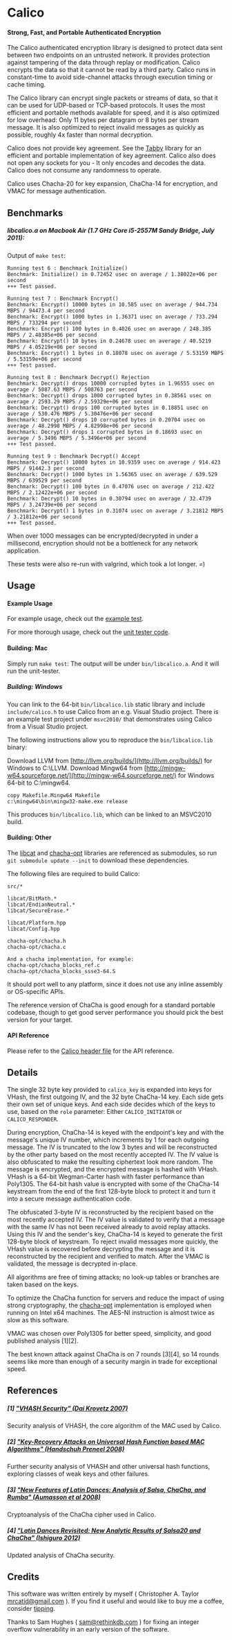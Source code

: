 # Calico
#### Strong, Fast, and Portable Authenticated Encryption

The Calico authenticated encryption library is designed to protect data sent
between two endpoints on an untrusted network.  It provides protection against
tampering of the data through replay or modification.  Calico encrypts the
data so that it cannot be read by a third party.  Calico runs in constant-time
to avoid side-channel attacks through execution timing or cache timing.

The Calico library can encrypt single packets or streams of data, so that it
can be used for UDP-based or TCP-based protocols.  It uses the most efficient
and portable methods available for speed, and it is also optimized for low
overhead: Only 11 bytes per datagram or 8 bytes per stream message.  It is
also optimized to reject invalid messages as quickly as possible, roughly 4x
faster than normal decryption.

Calico does not provide key agreement.  See the [Tabby](https://github.com/catid/tabby)
library for an efficient and portable implementation of key agreement.  Calico
also does not open any sockets for you - It only encodes and decodes the data.
Calico does not consume any randomness to operate.

Calico uses Chacha-20 for key expansion, ChaCha-14 for encryption, and VMAC
for message authentication.


## Benchmarks

##### libcalico.a on Macbook Air (1.7 GHz Core i5-2557M Sandy Bridge, July 2011):

Output of `make test`:

~~~
Running test 6 : Benchmark Initialize()
Benchmark: Initialize() in 0.72452 usec on average / 1.38022e+06 per second
+++ Test passed.

Running test 7 : Benchmark Encrypt()
Benchmark: Encrypt() 10000 bytes in 10.585 usec on average / 944.734 MBPS / 94473.4 per second
Benchmark: Encrypt() 1000 bytes in 1.36371 usec on average / 733.294 MBPS / 733294 per second
Benchmark: Encrypt() 100 bytes in 0.4026 usec on average / 248.385 MBPS / 2.48385e+06 per second
Benchmark: Encrypt() 10 bytes in 0.24678 usec on average / 40.5219 MBPS / 4.05219e+06 per second
Benchmark: Encrypt() 1 bytes in 0.18078 usec on average / 5.53159 MBPS / 5.53159e+06 per second
+++ Test passed.

Running test 8 : Benchmark Decrypt() Rejection
Benchmark: Decrypt() drops 10000 corrupted bytes in 1.96555 usec on average / 5087.63 MBPS / 508763 per second
Benchmark: Decrypt() drops 1000 corrupted bytes in 0.38561 usec on average / 2593.29 MBPS / 2.59329e+06 per second
Benchmark: Decrypt() drops 100 corrupted bytes in 0.18851 usec on average / 530.476 MBPS / 5.30476e+06 per second
Benchmark: Decrypt() drops 10 corrupted bytes in 0.20704 usec on average / 48.2998 MBPS / 4.82998e+06 per second
Benchmark: Decrypt() drops 1 corrupted bytes in 0.18693 usec on average / 5.3496 MBPS / 5.3496e+06 per second
+++ Test passed.

Running test 9 : Benchmark Decrypt() Accept
Benchmark: Decrypt() 10000 bytes in 10.9359 usec on average / 914.423 MBPS / 91442.3 per second
Benchmark: Decrypt() 1000 bytes in 1.56365 usec on average / 639.529 MBPS / 639529 per second
Benchmark: Decrypt() 100 bytes in 0.47076 usec on average / 212.422 MBPS / 2.12422e+06 per second
Benchmark: Decrypt() 10 bytes in 0.30794 usec on average / 32.4739 MBPS / 3.24739e+06 per second
Benchmark: Decrypt() 1 bytes in 0.31074 usec on average / 3.21812 MBPS / 3.21812e+06 per second
+++ Test passed.
~~~

When over 1000 messages can be encrypted/decrypted in under a millisecond, encryption should not
be a bottleneck for any network application.

These tests were also re-run with valgrind, which took a lot longer. =)

## Usage

#### Example Usage

For example usage, check out the [example test](https://github.com/catid/calico/blob/master/tests/calico_example.cpp).

For more thorough usage, check out the [unit tester code](https://github.com/catid/calico/blob/master/tests/calico_test.cpp).

#### Building: Mac

Simply run `make test`:  The output will be under `bin/libcalico.a`.  And it will run the unit-tester.

##### Building: Windows

You can link to the 64-bit `bin/libcalico.lib` static library and include
`include/calico.h` to use Calico from an e.g. Visual Studio project.
There is an example test project under `msvc2010/` that demonstrates using
Calico from a Visual Studio project.

The following instructions allow you to reproduce the `bin/libcalico.lib` binary:

Download LLVM from [http://llvm.org/builds/](http://llvm.org/builds/) for Windows to C:\LLVM\.
Download Mingw64 from [http://mingw-w64.sourceforge.net/](http://mingw-w64.sourceforge.net/) for Windows 64-bit to C:\mingw64\.

~~~
copy Makefile.Mingw64 Makefile
c:\mingw64\bin\mingw32-make.exe release
~~~

This produces `bin/libcalico.lib`, which can be linked to an MSVC2010 build.

#### Building: Other

The [libcat](https://github.com/catid/libcat) and [chacha-opt](https://github.com/floodyberry/chacha-opt)
libraries are referenced as submodules, so run `git submodule update --init` to download these dependencies.

The following files are required to build Calico:

~~~
src/*

libcat/BitMath.*
libcat/EndianNeutral.*
libcat/SecureErase.*

libcat/Platform.hpp
libcat/Config.hpp

chacha-opt/chacha.h
chacha-opt/chacha.c

And a chacha implementation, for example:
chacha-opt/chacha_blocks_ref.c
chacha-opt/chacha_blocks_ssse3-64.S
~~~

It should port well to any platform, since it does not use any inline assembly or OS-specific APIs.

The reference version of ChaCha is good enough for a standard portable codebase, though to get good
server performance you should pick the best version for your target.

#### API Reference

Please refer to the [Calico header file](https://github.com/catid/calico/blob/master/include/calico.h)
for the API reference.


## Details

The single 32 byte key provided to `calico_key` is expanded into keys for VHash, the first outgoing
IV, and the 32 byte ChaCha-14 key.  Each side gets their own set of unique keys.  And each side
decides which of the keys to use, based on the `role` parameter: Either `CALICO_INITIATOR` or
`CALICO_RESPONDER`.

During encryption, ChaCha-14 is keyed with the endpoint's key and with the message's unique IV number,
which increments by 1 for each outgoing message.  The IV is truncated to the low 3 bytes and will be
reconstructed by the other party based on the most recently accepted IV.  The IV value is also
obfuscated to make the resulting ciphertext look more random.  The message is encrypted, and the
encrypted message is hashed with VHash.  VHash is a 64-bit Wegman-Carter hash with faster performance
than Poly1305.  The 64-bit hash value is encrypted with some of the ChaCha-14 keystream from the end
of the first 128-byte block to protect it and turn it into a secure message authentication code.

The obfuscated 3-byte IV is reconstructed by the recipient based on the most recently accepted IV.
The IV value is validated to verify that a message with the same IV has not been received already to
avoid replay attacks.  Using this IV and the sender's key, ChaCha-14 is keyed to generate the first
128-byte block of keystream.  To reject invalid messages more quickly, the VHash value is recovered
before decrypting the message and it is reconstructed by the recipient and verified to match.
After the VMAC is validated, the message is decrypted in-place.

All algorithms are free of timing attacks; no look-up tables or branches are taken based on the keys.

To optimize the ChaCha function for servers and reduce the impact of using strong cryptography, the
[chacha-opt](https://github.com/floodyberry/chacha-opt) implementation is employed when running on
Intel x64 machines.  The AES-NI instruction is almost twice as slow as this software.

VMAC was chosen over Poly1305 for better speed, simplicity, and good published analysis [1][2].

The best known attack against ChaCha is on 7 rounds [3][4], so 14 rounds seems like more than enough of
a security margin in trade for exceptional speed.


## References

##### [1] ["VHASH Security" (Dai Krovetz 2007)](https://eprint.iacr.org/2007/338.pdf)
Security analysis of VHASH, the core algorithm of the MAC used by Calico.

##### [2] ["Key-Recovery Attacks on Universal Hash Function based MAC Algorithms" (Handschuh Preneel 2008)](http://www.iacr.org/archive/crypto2008/51570145/51570145.pdf)
Further security analysis of VHASH and other universal hash functions, exploring classes of weak keys and other failures.

##### [3] ["New Features of Latin Dances: Analysis of Salsa, ChaCha, and Rumba" (Aumasson et al 2008)](https://eprint.iacr.org/2007/472.pdf)
Cryptoanalysis of the ChaCha cipher used in Calico.

##### [4] ["Latin Dances Revisited: New Analytic Results of Salsa20 and ChaCha" (Ishiguro 2012)](https://eprint.iacr.org/2012/065.pdf)
Updated analysis of ChaCha security.


## Credits

This software was written entirely by myself ( Christopher A. Taylor <mrcatid@gmail.com> ).  If you
find it useful and would like to buy me a coffee, consider [tipping](https://www.gittip.com/catid/).

Thanks to Sam Hughes ( sam@rethinkdb.com ) for fixing an integer overflow vulnerability in an
early version of the software.

